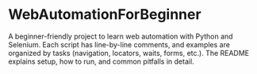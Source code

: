 # WebAutomationForBeginner
A beginner-friendly project to learn web automation with Python and Selenium. Each script has line-by-line comments, and examples are organized by tasks (navigation, locators, waits, forms, etc.). The README explains setup, how to run, and common pitfalls in detail.
